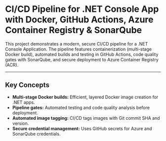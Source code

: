 # CI/CD Pipeline for .NET Console App with Docker, GitHub Actions, Azure Container Registry & SonarQube

This project demonstrates a modern, secure CI/CD pipeline for a .NET Console Application. The pipeline features containerization (multi-stage Docker build), automated builds and testing in GitHub Actions, code quality gates with SonarQube, and secure deployment to Azure Container Registry (ACR).

---

## Key Concepts

- **Multi-stage Docker builds:** Efficient, layered Docker image creation for .NET apps.
- **Pipeline gates:** Automated testing and code quality analysis before deployment.
- **Automated image tagging:** CI/CD tags images with Git commit SHA and version.
- **Secure credential management:** Uses GitHub secrets for Azure and SonarQube credentials.